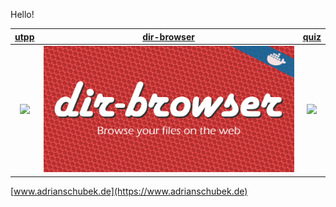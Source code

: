 
Hello!
<!-- - [Quiz](https://quiz.adriansoftware.de/) *Backend:* **Laravel**. *Frontend:* **Alpine.js** + **Bulma** (CSS).
  <details>
    <summary>Screenshots</summary>
  
    ![image](https://user-images.githubusercontent.com/19362349/201469744-77ede9af-245b-4a03-bfb4-b5c5e82ff8f1.png)
  
  </details> -->

[utpp](https://github.com/adrianschubek/utpp)|[dir-browser](https://github.com/adrianschubek/dir-browser)|[quiz](https://github.com/adrianschubek/quiz-laravel)
:---:|:---:|:---:
[![](https://github.com/adrianschubek/utpp/blob/main/utpp.png)](https://github.com/adrianschubek/utpp)     |   [![](https://github.com/adrianschubek/dir-browser/blob/main/dir-browser.png)](https://github.com/adrianschubek/dir-browser) | [![](https://user-images.githubusercontent.com/19362349/232306784-78768f14-edd8-4934-888d-d40ecaf48b0f.png)](https://github.com/adrianschubek/quiz-laravel)


[www.adrianschubek.de](https://www.adrianschubek.de)

